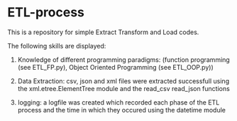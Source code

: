 # ETL-process
This is a repository for simple Extract Transform and Load codes.

The following skills are displayed:

1) Knowledge of different programming paradigms: (function programming (see ETL_FP.py),  Object Oriented Programming (see ETL_OOP.py))

2) Data Extraction: csv, json and xml files were extracted successfull using the xml.etree.ElementTree module and the read_csv read_json functions

3) logging: a logfile was created which recorded each phase of the ETL process and the time in which they occured using the datetime module 

